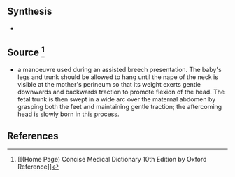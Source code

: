 ## Synthesis
- 
## Source [^1]
- a manoeuvre used during an assisted breech presentation. The baby's legs and trunk should be allowed to hang until the nape of the neck is visible at the mother's perineum so that its weight exerts gentle downwards and backwards traction to promote flexion of the head. The fetal trunk is then swept in a wide arc over the maternal abdomen by grasping both the feet and maintaining gentle traction; the aftercoming head is slowly born in this process.
## References

[^1]: [[(Home Page) Concise Medical Dictionary 10th Edition by Oxford Reference]]
